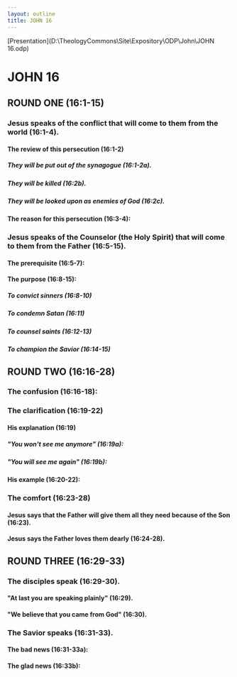 ```yaml
---
layout: outline
title: JOHN 16
---
```

[Presentation](D:\TheologyCommons\Site\Expository\ODP\John\JOHN 16.odp)
# JOHN 16
## ROUND ONE (16:1-15) 
###  Jesus speaks of the conflict that will come to them from the world (16:1-4). 
####  The review of this persecution (16:1-2) 
#####  They will be put out of the synagogue (16:1-2a). 
#####  They will be killed (16:2b). 
#####  They will be looked upon as enemies of God (16:2c). 
####  The reason for this persecution (16:3-4): 
###  Jesus speaks of the Counselor (the Holy Spirit) that will come to them from the Father (16:5-15). 
####  The prerequisite (16:5-7): 
####  The purpose (16:8-15): 
#####  To convict sinners (16:8-10) 
#####  To condemn Satan (16:11) 
#####  To counsel saints (16:12-13) 
#####  To champion the Savior (16:14-15) 
## ROUND TWO (16:16-28) 
###  The confusion (16:16-18): 
###  The clarification (16:19-22) 
####  His explanation (16:19) 
#####  \"You won\'t see me anymore\" (16:19a): 
#####  \"You will see me again\" (16:19b): 
####  His example (16:20-22): 
###  The comfort (16:23-28) 
####  Jesus says that the Father will give them all they need because of the Son (16:23). 
####  Jesus says the Father loves them dearly (16:24-28). 
## ROUND THREE (16:29-33) 
###  The disciples speak (16:29-30). 
####  \"At last you are speaking plainly\" (16:29). 
####  \"We believe that you came from God\" (16:30). 
###  The Savior speaks (16:31-33). 
####  The bad news (16:31-33a): 
####  The glad news (16:33b): 
